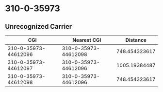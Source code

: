 # 310-0-35973
## Unrecognized Carrier


| CGI | Nearest CGI | Distance |
|-----|-------------|----------|
| 310-0-35973-44612096 | 310-0-35973-44612098 | 748.454323617 |
| 310-0-35973-44612097 | 310-0-35973-44612096 | 1005.19384487 |
| 310-0-35973-44612098 | 310-0-35973-44612096 | 748.454323617 |
